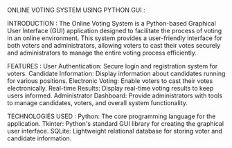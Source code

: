 ONLINE VOTING SYSTEM USING PYTHON GUI :

INTRODUCTION : 
The Online Voting System is a Python-based Graphical User Interface (GUI) application designed to facilitate the process of voting in an online environment. This system provides a user-friendly interface for both voters and administrators, allowing voters to cast their votes securely and administrators to manage the entire voting process efficiently.

FEATURES :
User Authentication: Secure login and registration system for voters.
Candidate Information: Display information about candidates running for various positions.
Electronic Voting: Enable voters to cast their votes electronically.
Real-time Results: Display real-time voting results to keep users informed.
Administrator Dashboard: Provide administrators with tools to manage candidates, voters, and overall system functionality.

TECHNOLOGIES USED :
Python: The core programming language for the application.
Tkinter: Python's standard GUI library for creating the graphical user interface.
SQLite: Lightweight relational database for storing voter and candidate information.
